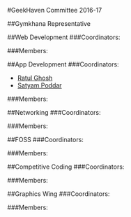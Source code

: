 #GeekHaven Committee 2016-17


##Gymkhana Representative

##Web Development
###Coordinators:


###Members:


##App Development
###Coordinators:
* [Ratul Ghosh](https://github.com/RatulGhosh)
* [Satyam Poddar](https://github.com/flare505) 

###Members:

##Networking
###Coordinators:


###Members:


##FOSS
###Coordinators:


###Members:




##Competitive Coding
###Coordinators:

###Members:


##Graphics Wing
###Coordinators:


###Members:

